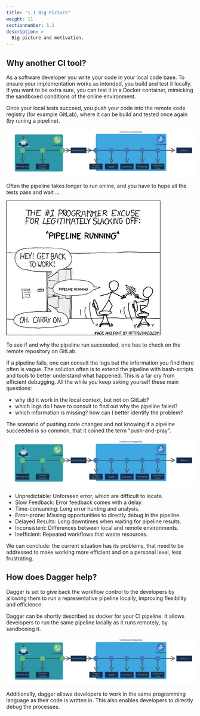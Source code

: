 ```yaml
---
title: "1.1 Big Picture"
weight: 11
sectionnumber: 1.1
description: >
  Big picture and motivation.
---
```


## Why another CI tool?

As a software developer you write your code in your local code base. To ensure your implementation works as intended, you build and test it locally. If you want to be extra sure, you can test it in a Docker container, mimicking the sandboxed conditions of the online environment.

Once your local tests succeed, you push your code into the remote code registry (for example GitLab), where it can be build and tested once again (by runing a pipeline).

![Old way to do CICD](dagger-1.svg)

Often the pipeline takes longer to run online, and you have to hope all the tests pass and wait ...

![Pipeline Runs](1637159977041.jpg)

To see if and why the pipeline run succeeded, one has to check on the remote repository on GitLab.

If a pipeline fails, one can consult the logs but the information you find there often is vague. The solution often is to extend the pipeline with bash-scripts and tools to better understand what happened. This is a far cry from efficient debugging.
All the while you keep asking yourself these main questions:

* why did it work in the local context, but not on GitLab?
* which logs do I have to consult to find out why the pipeline failed?
* which information is missing? how can I better identify the problem?

The scenario of pushing code changes and not knowing if a pipeline succeeded is so common, that it coined the term "push-and-pray".

![Problems with traditional CICD](dagger-1.svg)

* Unpredictable: Unforseen error, which are difficult to locate.
* Slow Feedback: Error feedback comes with a delay.
* Time-consuming: Long error hunting and analysis.
* Error-prone: Missing opportunities to directly debug in the pipeline.
* Delayed Results: Long downtimes when waiting for pipeline results.
* Inconsistent: Differences between local and remote environments.
* Inefficient: Repeated workflows that waste resources.

We can conclude: the current situation has its problems, that need to be addressed to make working more efficient and on a personal level, less frustrating.


## How does Dagger help?


Dagger is set to give back the workflow control to the developers by allowing them to run a representative pipeline locally, improving flexibility and efficience.

Dagger can be shortly described as docker for your CI pipeline.
It allows developers to run the same pipeline locally as it runs remotely, by sandboxing it.

![CICD with Dagger](dagger-1.svg)

Additionally, dagger allows developers to work in the same programming language as their code is written in. This also enables developers to directly debug the processes.
